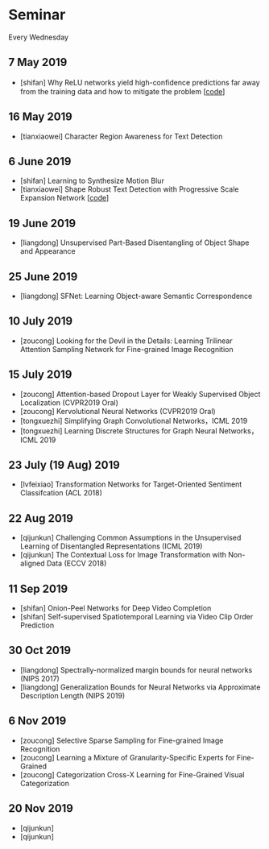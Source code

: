 # Seminar
Every Wednesday

## 7 May 2019
* [shifan] Why ReLU networks yield high-conﬁdence predictions far away from the training data and how to mitigate the problem [[code](https://github.com/max-andr/relu_networks_overconfident)]


## 16  May 2019
* [tianxiaowei] Character Region Awareness for Text Detection

## 6 June 2019
* [shifan] Learning to Synthesize Motion Blur
* [tianxiaowei] Shape Robust Text Detection with Progressive Scale Expansion Network [[code](https://github.com/whai362/PSENet)]



## 19 June 2019
* [liangdong] Unsupervised Part-Based Disentangling of Object Shape and Appearance

## 25 June 2019
* [liangdong] SFNet: Learning Object-aware Semantic Correspondence

## 10 July 2019
* [zoucong] Looking for the Devil in the Details: Learning Trilinear Attention Sampling Network for Fine-grained Image Recognition

## 15 July 2019
* [zoucong] Attention-based Dropout Layer for Weakly Supervised Object Localization (CVPR2019 Oral) 
* [zoucong] Kervolutional Neural Networks (CVPR2019 Oral)
* [tongxuezhi] Simplifying Graph Convolutional Networks，ICML 2019
* [tongxuezhi] Learning Discrete Structures for Graph Neural Networks，ICML 2019

## 23 July (19 Aug) 2019
* [lvfeixiao] Transformation Networks for Target-Oriented Sentiment Classifcation (ACL 2018)

## 22 Aug 2019
* [qijunkun] Challenging Common Assumptions in the Unsupervised Learning of Disentangled Representations (ICML 2019)
* [qijunkun] The Contextual Loss for Image Transformation with Non-aligned Data (ECCV 2018)

## 11 Sep 2019
* [shifan] Onion-Peel Networks for Deep Video Completion
* [shifan] Self-supervised Spatiotemporal Learning via Video Clip Order Prediction

## 30 Oct 2019
* [liangdong] Spectrally-normalized margin bounds for neural networks (NIPS 2017)
* [liangdong] Generalization Bounds for Neural Networks via Approximate Description Length (NIPS 2019)

## 6 Nov 2019
* [zoucong] Selective Sparse Sampling for Fine-grained Image Recognition
* [zoucong] Learning a Mixture of Granularity-Specific Experts for Fine-Grained
* [zoucong] Categorization Cross-X Learning for Fine-Grained Visual Categorization

## 20 Nov 2019
* [qijunkun] 
* [qijunkun]
